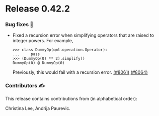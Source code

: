 # Release 0.42.2

<h3>Bug fixes 🐛</h3>

* Fixed a recursion error when simplifying operators that are raised to integer powers. For example,

  ```pycon
  >>> class DummyOp(qml.operation.Operator):
  ...     pass
  >>> (DummyOp(0) ** 2).simplify()
  DummyOp(0) @ DummyOp(0)
  ```

  Previously, this would fail with a recursion error.
  [(#8061)](https://github.com/PennyLaneAI/pennylane/pull/8061)
  [(#8064)](https://github.com/PennyLaneAI/pennylane/pull/8064)

<h3>Contributors ✍️</h3>

This release contains contributions from (in alphabetical order):

Christina Lee,
Andrija Paurevic.